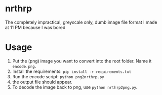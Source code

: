 # nrthrp
The completely impractical, greyscale only, dumb image file format I made at 11 PM because I was bored
# Usage
1. Put the (png) image you want to convert into the root folder. Name it ```encode.png```.
2. Install the requirements: ```pip install -r requirements.txt```
3. Run the encode script: ```python png2nrthrp.py```
4. the output file should appear.
5. To decode the image back to png, use ```python nrthrp2png.py```.
